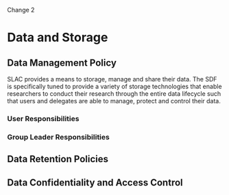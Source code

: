 Change 2
# Data and Storage


## Data Management Policy

SLAC provides a means to storage, manage and share their data. The SDF is specifically tuned to provide a variety of storage technologies that enable researchers to conduct their research through the entire data lifecycle such that users and delegates are able to manage, protect and control their data.

### User Responsibilities


### Group Leader Responsibilities


## Data Retention Policies


## Data Confidentiality and Access Control



